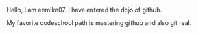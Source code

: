 Hello, I am eemike07.  I have entered the dojo of github.

My favorite codeschool path is mastering github and also git real.